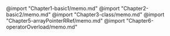 @import "Chapter1-basic1/memo.md"
@import "Chapter2-basic2/memo.md"
@import "Chapter3-class/memo.md"
@import "Chapter5-arrayPointerRRef/memo.md"
@import "Chapter6-operatorOverload/memo.md"